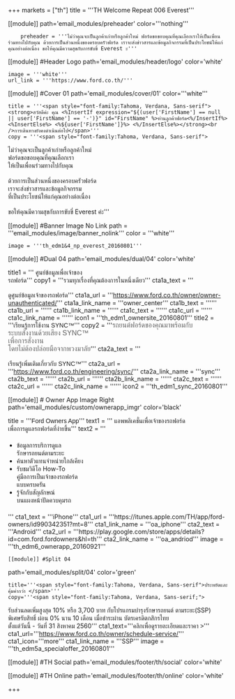 +++
markets = ["th"]
title = '''TH Welcome Repeat 006 Everest'''

[[module]]
path='email_modules/preheader'
color='''nothing'''

		preheader = '''ไม่ว่าคุณจะเป็นลูกค้าเก่าหรือลูกค้าใหม่ ฟอร์ดขอขอบคุณที่คุณเลือกเราให้เป็นเพื่อนร่วมทางไปกับคุณ ด้วยการเป็นส่วนหนึ่งของครอบครัวฟอร์ด เราจะส่งข่าวสารและข้อมูลกิจกรรมที่เป็นประโยชน์ให้แก่คุณอย่างต่อเนื่อง ขอให้คุณมีความสุขกับการขับขี่ Everest ะ'''
		
[[module]] #Header Logo
path='email_modules/header/logo'
color='white'

	image = '''white'''
	url_link = '''https://www.ford.co.th/'''

[[module]] #Cover 01
path='email_modules/cover/01'
color='''white'''
 
	title = '''<span style="font-family:Tahoma, Verdana, Sans-serif"><strong>สวัสดีค่ะ คุณ <%InsertIf expression="${(user['FirstName'] == null || user['FirstName'] == '-')}" id="FirstName" %>ท่านลูกค้าฟอร์ด<%/InsertIf%> <%InsertElse%> <%${user['FirstName']}%> <%/InsertElse%></strong><br />การเดินทางยังคงดำเนินต่อไป</span>'''
	copy = '''<span style="font-family:Tahoma, Verdana, Sans-serif">
<span style=" white-space:nowrap;">ไม่ว่าคุณจะเป็นลูกค้าเก่าหรือลูกค้าใหม่</span> <br />
						<span style=" white-space:nowrap;">ฟอร์ดขอขอบคุณที่คุณเลือกเรา</span> <br />
						<span style=" white-space:nowrap;">ให้เป็นเพื่อนร่วมทางไปกับคุณ </span>
<br /><br />
<span style=" white-space:nowrap;">ด้วยการเป็นส่วนหนึ่งของครอบครัวฟอร์ด</span> <br />
<span style=" white-space:nowrap;">เราจะส่งข่าวสารและข้อมูลกิจกรรม</span> <br />
<span style=" white-space:nowrap;">ที่เป็นประโยชน์ให้แก่คุณอย่างต่อเนื่อง</span> 
<br /><br />
<span style=" white-space:nowrap;">ขอให้คุณมีความสุข</span>กับการ<span style=" white-space:nowrap;">ขับขี่ Everest ค่ะ</span></span>'''

[[module]] #Banner Image No Link
path = '''email_modules/image/banner_nolink'''
color = '''white'''

	image = '''th_edm1&4_np_everest_20160801'''

[[module]] #Dual 04
path='email_modules/dual/04'
color='white'

title1 = ''' <span style="font-family:Tahoma, Verdana, Sans-serif">ศูนย์ข้อมูลเพื่อเจ้าของ</span><br />
							<span style="font-family:Tahoma, Verdana, Sans-serif">รถฟอร์ด</span>'''
	copy1 = '''<span style="font-family:Tahoma, Verdana, Sans-serif"><span style=" white-space:nowrap;">รวมทุกเรื่องที่คุณต้องการในหนึ่งเดียว</span></span>'''
	cta1a_text = '''<span style="font-family:Tahoma, Verdana, Sans-serif"><br /><br />ดูศูนย์ข้อมูลเจ้าของรถฟอร์ด</span>'''
	cta1a_url = '''https://www.ford.co.th/owner/owner-unauthenticated/'''
	cta1a_link_name = '''owner_center'''
	cta1b_text = ''''''
	cta1b_url = ''''''
	cta1b_link_name = ''''''
	cta1c_text = ''''''
	cta1c_url = ''''''
	cta1c_link_name = ''''''
	icon1 = '''th_edm1_ownersite_20160801'''
	title2 = '''<span style="font-family:Tahoma, Verdana, Sans-serif">เรียนรู้การใช้งาน SYNC&trade;</span>'''
	copy2 = '''<span style="font-family:Tahoma, Verdana, Sans-serif"><span style="color:#616161; font-size:16px">รถยนต์ฟอร์ดของคุณมาพร้อมกับ<br />ระบบสั่งงานด้วยเสียง SYNC&trade;<br />เพื่อการสั่งงาน<br />โดยไม่ต้องปล่อยมือจากพวงมาลัย</span></span>'''
	cta2a_text = '''<span style="font-family:Tahoma, Verdana, Sans-serif"><br /><br />เรียนรู้เพิ่มเติมเกี่ยวกับ SYNC&trade;</span>'''
	cta2a_url = '''https://www.ford.co.th/engineering/sync/'''
	cta2a_link_name = '''sync'''
	cta2b_text = ''''''
	cta2b_url = ''''''
	cta2b_link_name = ''''''
	cta2c_text = ''''''
	cta2c_url = ''''''
	cta2c_link_name = ''''''
	icon2 = '''th_edm1_sync_20160801'''
 
[[module]] # Owner App Image Right
path='email_modules/custom/ownerapp_imgr'
color='black'

title = '''<span style="font-family:Tahoma, Verdana, Sans-serif">Ford Owners App</span>'''
text1 = '''<span style="font-family:Tahoma, Verdana, Sans-serif">
<span style=" white-space:nowrap;">แอพพลิเคชั่นเพื่อเจ้าของรถฟอร์ด</span><br> 
<span style=" white-space:nowrap;">เพื่อการดูแลรถฟอร์ดที่ง่ายขึ้น</span></span>'''
text2 = '''<span style="font-family:Tahoma, Verdana, Sans-serif; font-Size: 14px">
<ul style="margin: 20px; padding: 0;">
<li><span style=" white-space:nowrap;">ข้อมูลการบริการดูแล<br>รักษารถยนต์ตามระยะ</span></li>
<li><span style=" white-space:nowrap;">ค้นหาตัวแทนจำหน่ายใกล้เคียง</span></li>
<li><span style=" white-space:nowrap;">รับชมวิดีโอ How-To <br>คู่มือการเป็นเจ้าของรถฟอร์ด<br>แบบครบครัน</span></li>
<li><span style=" white-space:nowrap;">รู้จักกับสัญลักษณ์<br>บนแผงหน้าปัดควบคุมรถ</span></li>
</ul>
</span>'''
	cta1_text = '''iPhone'''
	cta1_url = '''https://itunes.apple.com/TH/app/ford-owners/id990342351?mt=8'''
	cta1_link_name = '''oa_iphone'''
	cta2_text = '''Android'''
	cta2_url = '''https://play.google.com/store/apps/details?id=com.ford.fordowners&hl=th'''
	cta2_link_name = '''oa_andriod'''
	image = '''th_edm6_ownerapp_20160921'''
	
	[[module]] #Split 04
path='email_modules/split/04'
color='green'

	title='''<span style="font-family:Tahoma, Verdana, Sans-serif">ประหยัดและคุ้มค่ากว่า </span>'''
	copy='''<span style="font-family:Tahoma, Verdana, Sans-serif;">
<span style="white-space:nowrap;">รับส่วนลดเพิ่มสูงสุด 10%</span>
<span style="white-space:nowrap;">หรือ 3,700 บาท</span> 
<span style="white-space:nowrap;">กับโปรแกรมบำรุงรักษารถยนต์</span>
<span style="white-space:nowrap;">ตามระยะ(SSP)</span>
<span style="white-space:nowrap;">พิเศษรับสิทธิ์</span>
<span style="white-space:nowrap;">ผ่อน 0% นาน 10 เดือน</span> 
<span style="white-space:nowrap;">เมื่อชำระผ่าน</span>
<span style="white-space:nowrap;">บัตรเครดิตกสิกรไทย</span> 
<span style="white-space:nowrap;">ตั้งแต่วันนี้ - วันที่ 31 สิงหาคม 2560</span></span>'''
	cta1_text='''<span style="font-family:Tahoma, Verdana, Sans-serif">คลิกเพื่อดูรายละเอียดและราคา ></span>'''
cta1_url='''https://www.ford.co.th/owner/schedule-service/'''
cta1_icon='''more'''
cta1_link_name = '''SSP'''
image = '''th_edm5a_specialoffer_20160801'''

[[module]] #TH Social
path='email_modules/footer/th/social'
color='white'

[[module]] #TH Online
path='email_modules/footer/th/online'
color='white'

+++